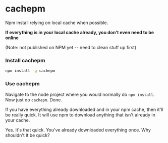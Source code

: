 # cachepm
Npm install relying on local cache when possible.

**If everything is in your local cache already, you don't even need to be online**

(Note: not published on NPM yet -- need to clean stuff up first)

### Install cachepm
```sh
npm install -g cachepm
```

### Use cachepm
Navigate to the node project where you would normally do `npm install`. Now just do `cachepm`. Done.

If you have everything already downloaded and in your npm cache, then it'll be really quick. It will use npm to download anything that isn't already in your cache.

Yes. It's that quick. You've already downloaded everything once. Why shouldn't it be quick?
